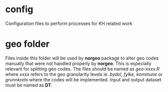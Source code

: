 # config
Configuration files to perform processes for KH related work

# geo folder
Files inside this folder will be used by **norgeo** package to alter geo codes
manually that were not handled properly by **norgeo**. This is especially
relevant for splitting geo codes. The files should be named as *geo-xxxx.R*
where *xxxx* refers to the geo granularity levels ie. *bydel, fylke, kommune* or
*grunnkrets* where the codes will be implemented. Input and output dataset must 
be named as **DT**.

